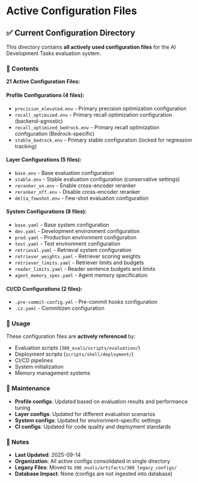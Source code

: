 # Active Configuration Files

## ✅ Current Configuration Directory

This directory contains **all actively used configuration files** for the AI Development Tasks evaluation system.

### 📁 Contents

**21 Active Configuration Files:**

#### **Profile Configurations (4 files):**
- `precision_elevated.env` - Primary precision optimization configuration
- `recall_optimized.env` - Primary recall optimization configuration (backend-agnostic)
- `recall_optimized_bedrock.env` - Primary recall optimization configuration (Bedrock-specific)
- `stable_bedrock.env` - Primary stable configuration (locked for regression tracking)

#### **Layer Configurations (5 files):**
- `base.env` - Base evaluation configuration
- `stable.env` - Stable evaluation configuration (conservative settings)
- `reranker_on.env` - Enable cross-encoder reranker
- `reranker_off.env` - Disable cross-encoder reranker
- `delta_fewshot.env` - Few-shot evaluation configuration

#### **System Configurations (8 files):**
- `base.yaml` - Base system configuration
- `dev.yaml` - Development environment configuration
- `prod.yaml` - Production environment configuration
- `test.yaml` - Test environment configuration
- `retrieval.yaml` - Retrieval system configuration
- `retriever_weights.yaml` - Retriever scoring weights
- `retriever_limits.yaml` - Retriever limits and budgets
- `reader_limits.yaml` - Reader sentence budgets and limits
- `agent_memory_spec.yaml` - Agent memory specification

#### **CI/CD Configurations (2 files):**
- `.pre-commit-config.yml` - Pre-commit hooks configuration
- `.cz.yaml` - Commitizen configuration

### 🎯 Usage

These configuration files are **actively referenced** by:
- Evaluation scripts (`300_evals/scripts/evaluation/`)
- Deployment scripts (`scripts/shell/deployment/`)
- CI/CD pipelines
- System initialization
- Memory management systems

### 🔄 Maintenance

- **Profile configs**: Updated based on evaluation results and performance tuning
- **Layer configs**: Updated for different evaluation scenarios
- **System configs**: Updated for environment-specific settings
- **CI configs**: Updated for code quality and deployment standards

### 📝 Notes

- **Last Updated**: 2025-09-14
- **Organization**: All active configs consolidated in single directory
- **Legacy Files**: Moved to `300_evals/artifacts/300_legacy_configs/`
- **Database Impact**: None (configs are not ingested into database)
